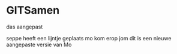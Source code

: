 # GITSamen

das aangepast

seppe heeft een lijntje geplaats
mo kom erop jom
dit is een nieuwe aangepaste versie van Mo
